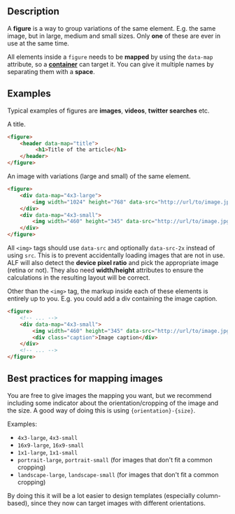 ## Description

A **figure** is a way to group variations of the same element. E.g. the same image, but in large, medium and small sizes. Only **one** of these are ever in use at the same time.

All elements inside a `figure` needs to be **mapped** by using the `data-map` attribute, so a **[container](Container)** can target it. You can give it multiple names by separating them with a **space**.

## Examples

Typical examples of figures are <strong>images</strong>, <strong>videos</strong>, <strong>twitter searches</strong> etc.

A title.

```html
<figure>
    <header data-map="title">
         <h1>Title of the article</h1>
    </header>
</figure>
```

An image with variations (large and small) of the same element.

```html
<figure>
    <div data-map="4x3-large">
        <img width="1024" height="768" data-src="http://url/to/image.jpg" data-src-2x="http://url/to/image@2x.jpg" />
    </div>
    <div data-map="4x3-small">
        <img width="460" height="345" data-src="http://url/to/image.jpg" data-src-2x="http://url/to/image@2x.jpg" />
    </div>
</figure>
```

All `<img>` tags should use `data-src` and optionally `data-src-2x` instead of using `src`.
This is to prevent accidentally loading images that are not in use. ALF will also detect the **device pixel ratio** and pick the appropriate image (retina or not).
They also need **width/height** attributes to ensure the calculations in the resulting layout will be correct.

Other than the `<img>` tag, the markup inside each of these elements is entirely up to you. E.g. you could add a div containing the image caption.

```html
<figure>
    <!-- ... -->
    <div data-map="4x3-small">
        <img width="460" height="345" data-src="http://url/to/image.jpg" data-src-2x="http://url/to/image@2x.jpg" />
        <div class="caption">Image caption</div>
    </div>
    <!-- ... -->
</figure>
```

## Best practices for mapping images

You are free to give images the mapping you want, but we recommend including some indicator about the orientation/cropping of the image and the size.
A good way of doing this is using `{orientation}-{size}`.

Examples:
 * `4x3-large`, `4x3-small`
 * `16x9-large`, `16x9-small`
 * `1x1-large`, `1x1-small`
 * `portrait-large`, `portrait-small` (for images that don't fit a common cropping)
 * `landscape-large`, `landscape-small` (for images that don't fit a common cropping)

By doing this it will be a lot easier to design templates (especially column-based), since they now can target images with different orientations.
